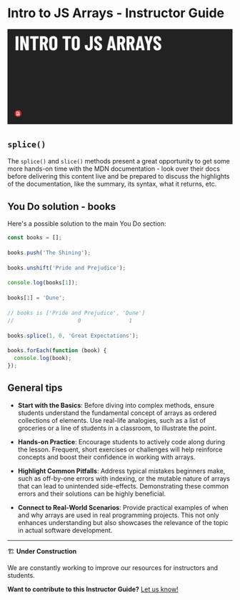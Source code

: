 # Intro to JS Arrays - Instructor Guide

![Hero image](../assets/hero-secondary.png)

## `splice()`

The `splice()` and `slice()` methods present a great opportunity to get some more hands-on time with the MDN documentation - look over their docs before delivering this content live and be prepared to discuss the highlights of the documentation, like the summary, its syntax, what it returns, etc.

## You Do solution - books

Here's a possible solution to the main You Do section:

```js
const books = [];

books.push('The Shining');

books.unshift('Pride and Prejudice');

console.log(books[1]);

books[1] = 'Dune';

// books is ['Pride and Prejudice', 'Dune']
//                    0               1 

books.splice(1, 0, 'Great Expectations');

books.forEach(function (book) {
  console.log(book);
});
```

## General tips

- **Start with the Basics**: Before diving into complex methods, ensure students understand the fundamental concept of arrays as ordered collections of elements. Use real-life analogies, such as a list of groceries or a line of students in a classroom, to illustrate the point.

- **Hands-on Practice**: Encourage students to actively code along during the lesson. Frequent, short exercises or challenges will help reinforce concepts and boost their confidence in working with arrays.

- **Highlight Common Pitfalls**: Address typical mistakes beginners make, such as off-by-one errors with indexing, or the mutable nature of arrays that can lead to unintended side-effects. Demonstrating these common errors and their solutions can be highly beneficial.

- **Connect to Real-World Scenarios**: Provide practical examples of when and why arrays are used in real programming projects. This not only enhances understanding but also showcases the relevance of the topic in actual software development.

<hr>

🏗️ **Under Construction**

We are constantly working to improve our resources for instructors and students.

  **Want to contribute to this Instructor Guide?** [Let us know!](https://generalassembly.atlassian.net/servicedesk/customer/portal/16)
  